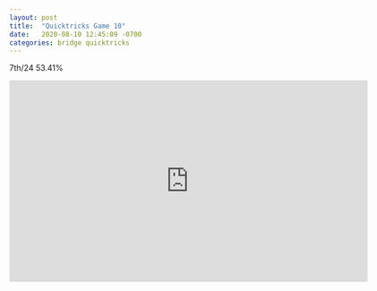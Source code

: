 ```yaml
---
layout: post
title:  "Quicktricks Game 10"
date:   2020-08-10 12:45:09 -0700
categories: bridge quicktricks
---
```


7th/24 53.41%

<iframe 
    width="640"
    height="360"
    src="https://www.youtube.com/embed/JZxhZC82tfY" 
    frameborder="0"
    allow="accelerometer;
    autoplay;
    encrypted-media;
    gyroscope;
    picture-in-picture" 
    allowfullscreen>
</iframe>
